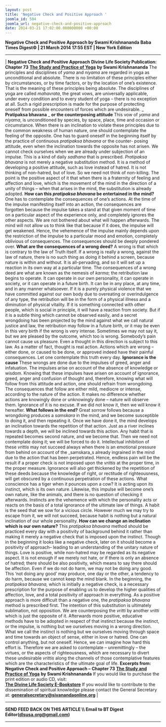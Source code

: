 ```yaml
---
layout: post
title: 'Negative Check and Positive Approach '
joomla_id: 504
joomla_url: negative-check-and-positive-approach
date: 2014-03-21 17:02:00.000000000 +00:00
---
```

 **Negative Check and Positive Approach by Swami Krishnananda**
**Baba Times Digest© | 21 March 2014 17:55 EST | New York Edition**
* * *
| 
**Negative Check and Positive Approach**
**Divine Life Society Publication: Chapter 73** [**The Study and Practice of Yoga**](http://www.swami-krishnananda.org/patanjali/raja_73.html) **by Swami Krishnananda**
The principles and disciplines of _yama_ and _niyama_ are regarded in yoga as unconditional and absolute. There is no limitation of these principles either by circumstances, or by time factors, or by the location of one’s existence. That is the meaning of these principles being absolute.
The disciplines of yoga are called _mahavrata_, the great vows, are universally applicable, under every condition and to every student of yoga – there is no exception at all. Such a rigid prescription is made for the purpose of protecting oneself from possible encounters of forces which are undesirable.
_ **Pratipaksa bhavana** _ **or the counterposing attitude**
This vow of _yama_ and _niyama_, is unconditioned by species, by space, place, time and occasion or circumstance. When there is an inclination to violate these principles due to the common weakness of human nature, one should contemplate the feeling of the opposite. One has to guard oneself in the beginning itself by the practice of continuous _pratipaksa bhavana_ or the counter- posing attitude, even when the inclination towards the opposite has not arisen. We cannot check ourselves when we are already under subjection of an impulse. This is a kind of daily _sadhana_ that is prescribed.
_Pratipaksa bhavana_ is not merely a negative substitution method. It is a method of developing a positive attitude, such as love instead of hatred. It is not thinking of non-hatred, but of love. So we need not think of non-killing. The point is the positive aspect of it that when there is a fraternity of feeling and affection and love, which is the movement of the mind in the direction of a unity of things – when that arises in the mind, the substitution is already adopted.
**How can this _pratipaksa bhavana_ be entertained in the mind?**
One has to contemplate the consequences of one’s actions. At the time of the impulse manifesting itself into an action, the consequences are forgotten because the impulse takes a stand at that given moment of time on a particular aspect of the experience only, and completely ignores the other aspects. We are not bothered about what will happen afterwards. The mind will not allow us to think like that because if it does, the impulse will get weakened. Hence, the vehemence of the impulse mainly depends upon the restriction of the impulse to a particular mood and emotion, completely oblivious of consequences. The consequences should be deeply pondered over.
**What are the consequences of a wrong deed?**
A wrong is that which is contrary to the law of Truth itself. If a wrong is really a wrong, against the law of nature, there is no such thing as doing it behind a screen, because nature is within and without. It is all-pervading, and so it will set up a reaction in its own way at a particular time. The consequences of a wrong deed are what are known as the nemesis of _karma_; the retribution law begins to operate. It can operate in our own personality, it can operate in society, or it can operate in a future birth. It can be in any place, at any time, and in any manner whatsoever.
If it is a purely physical violence that we have committed against our own body due to overeating or overindulgence of any type, the retribution will be in the form of a physical illness and a diminution of physical vitality. If it is something connected with other people, which is social in principle, it will have a reaction from society. But if it is a subtle thing which cannot be observed easily, and a secret wrongdoing has been projected by the mind against what we call natural justice and law, the retribution may follow in a future birth, or it may be even in this very birth if the wrong is very intense.
Sometimes we may not say it, but we are pleased by the outcome, which too is wrong. Somebody’s pain cannot cause us pleasure. Even a thought in this direction is subject to this law. As a matter of fact, thought is real action. Actions which are wrong – either done, or caused to be done, or approved indeed have their painful consequences. Let one contemplate this truth every day.
**Ignorance is the cause**
These wrongs are done due to the impulses of greed, anger and infatuation. The impulses arise on account of the absence of knowledge or wisdom. Knowing that these impulses have arisen on account of ignorance, greed, anger and confusion of thought and, therefore, knowing what will follow from this attitude and action, one should refrain from wrongdoing.
The consequences that follow are either mild, mediocre or intense, according to the nature of the action. It makes no difference whether actions are knowingly done or unknowingly done – nature will observe them. Ignorance of it is no excuse. If we did not know it, then we will know it hereafter.
**What follows in the end?**
Great sorrow follows because a wrongdoing produces a _samskara_ in the mind, and we become susceptible to doing it, and then repeating it. Once we have done it, the mind develops an inclination towards the repetition of that action. Just as a river inclines towards a depth, we will be inclined towards this action. Any habit that is repeated becomes second nature, and we become that. Then we need not contemplate doing it; we will be forced to do it.
Intellectual inhibition of these _vrittis_ may not succeed always when there is an emotional pressure from behind on account of the _samskara_s already ingrained in the mind due to the action that has been perpetrated. Hence, endless pain will be the result if a proper check is not imposed upon the _vrittis_ at the proper time, in the proper measure.
Ignorance will also get thickened by the repetition of these deeds because the knowledge of right, or rectitude of righteousness, will get obscured by a continuous perpetration of these actions. What conscience has a tiger when it pounces upon a cow? It is acting upon its instinct, which is its own nature. Likewise, this impulse will become one’s own nature, like the animals, and there is no question of checking it afterwards.
Instincts are the vehemence with which the personality acts or reacts on the basis of a total ignorance of the ultimate law of things. A habit is the seed that we sow for a vicious circle. However much we may try to escape from it, we will not succeed, because habit is nothing but a natural inclination of our whole personality.
**How can we change an inclination which is our own nature?**
This _pratipaksa bhavana_ method should be practiced every day with a positivity of background behind it rather than making it merely a negative check that is imposed upon the instinct. Though in the beginning it looks like a negative check, later on it should become a positivity of approach– leading to an understanding of the unitary nature of things. Love is positive, while non-hatred may be regarded as its negative aspect. It is not enough if we merely not hate, or if there is only an absence of hatred; there should be also positivity, which means to say there should be affection. Even if we do not do harm, we may not be doing any good. This ‘not doing any good’ may produce, one day or the other, a tendency to do harm, because we cannot keep the mind blank.
In the beginning, the _pratipaksa bhavana,_ which is initially a negative check, is a necessary prescription for the purpose of enabling us to develop the higher qualities of affection, love, and a total positivity of approach in everything. As a positive approach is more difficult than a negative one, the _pratipaksa bhavana_ method is prescribed first. The intention of this substitution is ultimately sublimation, not opposition. We are counterposing the _vritti_ by another _vritti_ which is just the opposite of it.
Afterwards more positive, educative methods have to be adopted in respect of that instinct because the instinct, or the impulse, is nothing but we ourselves moving in a wrong direction. What we call the instinct is nothing but we ourselves moving through space and time towards an object of sense, either in love or hatred. One can control anything, but not oneself. Hence, we can imagine how hard this effort is. Therefore we are asked to contemplate – unremittingly – the virtues, or the aspects of righteousness, which are necessary to divert these undesirable _vrittis_ along the channels of those contemplative features which are the characteristics of the ultimate goal of life.
**Excerpts from:**
**Negative Check and Positive Approach –**  **Chapter 73** [**The Study and Practice of Yoga**](http://www.swami-krishnananda.org/patanjali/raja_73.html) **by Swami Krishnananda**
If you would like to purchase the print edition or audio CD, visit:   
 [**The Divine Life Society E-Bookstore**](http://www.dlshq.org/cgi-bin/store/commerce.cgi?category=krishnananda&cart_id=1394930528.401)
If you would like to contribute to the dissemination of spiritual knowledge please contact the General Secretary at:
**[generalsecretary@sivanandaonline.org](mailto:generalsecretary@sivanandaonline.org)**
 |
* * *
**SEND FEED BACK ON THIS ARTICLE \\\ Email to BT Digest Editor[](mailto:dlsusa.org@gmail.com?subject=DLS%20Posts)(dlsusa.org@gmail.com)**
* * *
